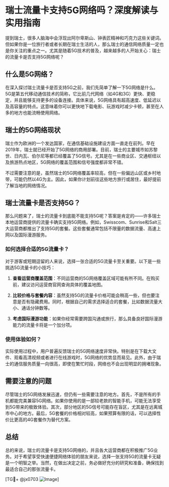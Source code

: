 # 瑞士流量卡支持5G网络吗？深度解读与实用指南

提到瑞士，很多人脑海中会浮现出阿尔卑斯山、钟表匠精神和巧克力这些关键词。但如果你是一位旅行者或者长期在瑞士生活的人，那么瑞士的通信网络质量一定也是你关注的重点之一。尤其是随着5G技术的普及，越来越多的人开始关心：瑞士的流量卡是否支持5G网络呢？

## 什么是5G网络？

在深入探讨瑞士流量卡是否支持5G之前，我们先简单了解一下5G网络是什么。5G是第五代移动通信技术的简称，它比前几代网络（如4G和3G）更快、更稳定，并且能够支持更多的设备连接。具体来说，5G网络具有超高速度、低延迟以及高容量的特点。这意味着你可以更快地下载电影、玩游戏时减少卡顿，甚至在人多的地方也能流畅使用网络。

## 瑞士的5G网络现状

瑞士作为欧洲的一个发达国家，在通信基础设施建设方面一直走在前列。早在2019年，瑞士就已经开始了5G网络的商用部署。目前，瑞士的主要城市如苏黎世、日内瓦、伯尔尼等都已经覆盖了5G信号。尤其是在一些商业区、交通枢纽以及旅游热点地区，5G网络的覆盖范围和信号强度都非常不错。

不过需要注意的是，虽然瑞士的5G网络覆盖率较高，但在一些偏远山区或乡村地带，可能仍然以4G为主。因此，如果你计划前往这些地方旅行或居住，最好提前了解当地的网络情况。

## 瑞士流量卡是否支持5G？

那么问题来了，瑞士的流量卡到底能不能支持5G呢？答案是肯定的——许多瑞士本地运营商提供的流量卡确实支持5G网络。例如，Swisscom、Sunrise和Salt三大运营商都推出了支持5G的套餐。这些套餐通常包括不限量的数据流量、高速上网以及国际漫游服务。

### 如何选择合适的5G流量卡？

对于游客或短期逗留的人来说，选择一张合适的5G流量卡至关重要。以下是一些挑选5G流量卡的小技巧：

1. **查看运营商覆盖范围**：不同运营商的5G网络覆盖区域可能有所不同。在购买前，建议访问运营商官网查询具体的覆盖地图。
   
2. **比较价格与套餐内容**：虽然支持5G的流量卡价格可能会稍高一些，但也要注意是否有隐藏费用。同时，根据自己的需求选择适合的套餐，比如数据流量大小、通话分钟数等。

3. **考虑国际漫游功能**：如果你经常需要跨国沟通或旅行，那么具备良好国际漫游能力的流量卡将是一个加分项。

### 使用体验如何？

实际使用过程中，用户普遍反馈瑞士的5G网络速度非常快。特别是在下载大文件、观看高清视频或者进行在线游戏时，5G网络的优势显而易见。此外，由于瑞士的通信服务质量一向很高，即使在繁忙时段，网络也不会出现明显的拥堵现象。

## 需要注意的问题

尽管瑞士的5G网络发展迅速，但仍有一些需要注意的地方。首先，不是所有的手机都能完美兼容5G网络。如果你使用的是一部较老款的智能手机，可能无法享受到5G带来的极致体验。其次，部分地区的5G信号可能存在盲区，尤其是在远离城市中心的地方。最后，5G套餐的价格相对较高，如果预算有限的话，可以选择性价比更高的4G套餐作为替代方案。

## 总结

总的来说，瑞士的流量卡是支持5G网络的，并且各大运营商都在积极推广5G业务。对于希望享受快速便捷网络体验的朋友来说，选择一张支持5G的流量卡无疑是一个明智之举。当然，在做出决定之前，务必做好充分的研究和准备，确保找到最适合自己的那张流量卡。

[TG💪+ @jx0703 ![Image](https://github.com/user-attachments/assets/dbca1d08-cadb-493c-b0ec-ad6f7a83f270)]